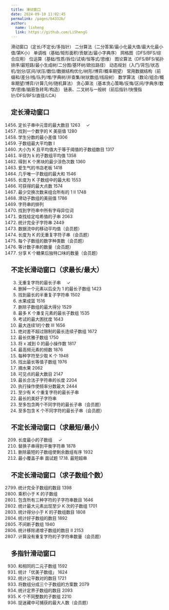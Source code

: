 ```yaml
---
title: 滑动窗口
date: 2024-09-10 11:02:45
permalink: /pages/b4332b/
author: 
  name: lisheng
  link: https://github.com/LiShengG
---
```

滑动窗口（定长/不定长/多指针）
二分算法（二分答案/最小化最大值/最大化最小值/第K小）
单调栈（基础/矩形面积/贡献法/最小字典序）
网格图（DFS/BFS/综合应用）
位运算（基础/性质/拆位/试填/恒等式/思维）
图论算法（DFS/BFS/拓扑排序/最短路/最小生成树/二分图/基环树/欧拉路径）
动态规划（入门/背包/状态机/划分/区间/状压/数位/数据结构优化/树形/博弈/概率期望）
常用数据结构（前缀和/差分/栈/队列/堆/字典树/并查集/树状数组/线段树）
数学算法（数论/组合/概率期望/博弈/计算几何/随机算法）
贪心算法（基本贪心策略/反悔/区间/字典序/数学/思维/脑筋急转弯/构造）
链表、二叉树与一般树（前后指针/快慢指针/DFS/BFS/直径/LCA）


## 定长滑动窗口
1456. 定长子串中元音的最大数目 1263  &nbsp;&nbsp;&nbsp; &check; 
2269. 找到一个数字的 K 美丽值 1280
1984. 学生分数的最小差值 1306
643. 子数组最大平均数 I
1343. 大小为 K 且平均值大于等于阈值的子数组数目 1317
2090. 半径为 k 的子数组平均值 1358
2379. 得到 K 个黑块的最少涂色次数 1360
1052. 爱生气的书店老板 1418
2841. 几乎唯一子数组的最大和 1546
2461. 长度为 K 子数组中的最大和 1553
1423. 可获得的最大点数 1574
2134. 最少交换次数来组合所有的 1 II 1748
2653. 滑动子数组的美丽值 1786
567. 字符串的排列
438. 找到字符串中所有字母异位词
2156. 查找给定哈希值的子串 2063
2953. 统计完全子字符串 2449
346. 数据流中的移动平均值（会员题）
1100. 长度为 K 的无重复字符子串（会员题）
1852. 每个子数组的数字种类数（会员题）
2067. 等计数子串的数量（会员题）
2107. 分享 K 个糖果后独特口味的数量（会员题）


## 不定长滑动窗口（求最长/最大）
3. 无重复字符的最长子串             &nbsp;&nbsp;&nbsp; &check; 
1493. 删掉一个元素以后全为 1 的最长子数组 1423
2730. 找到最长的半重复子字符串 1502
904. 水果成篮 1516
1695. 删除子数组的最大得分 1529
2958. 最多 K 个重复元素的最长子数组 1535
2024. 考试的最大困扰度 1643
1004. 最大连续1的个数 III 1656
1438. 绝对差不超过限制的最长连续子数组 1672
2401. 最长优雅子数组 1750
1658. 将 x 减到 0 的最小操作数 1817
1838. 最高频元素的频数 1876
2516. 每种字符至少取 K 个 1948
2831. 找出最长等值子数组 1976
2106. 摘水果 2062
1610. 可见点的最大数目 2147
2781. 最长合法子字符串的长度 2204
2968. 执行操作使频率分数最大 2444
395. 至少有 K 个重复字符的最长子串
1763. 最长的美好子字符串
159. 至多包含两个不同字符的最长子串（会员题）
340. 至多包含 K 个不同字符的最长子串（会员题）

## 不定长滑动窗口（求最短/最小）
209. 长度最小的子数组    &nbsp;&nbsp;&nbsp; &check; 
1234. 替换子串得到平衡字符串 1878
1574. 删除最短的子数组使剩余数组有序 1932
76. 最小覆盖子串
面试题 17.18. 最短超串

## 不定长滑动窗口（求子数组个数）
2799. 统计完全子数组的数目 1398
713. 乘积小于 K 的子数组
1358. 包含所有三种字符的子字符串数目 1646
2962. 统计最大元素出现至少 K 次的子数组 1701
2302. 统计得分小于 K 的子数组数目 1808
2537. 统计好子数组的数目 1892
2762. 不间断子数组 1940
2972. 统计移除递增子数组的数目 II 2153
2743. 计算没有重复字符的子字符串数量（会员题）


## 多指针滑动窗口
930. 和相同的二元子数组 1592
1248. 统计「优美子数组」 1624
2563. 统计公平数对的数目 1721
1712. 将数组分成三个子数组的方案数 2079
2444. 统计定界子数组的数目 2093
992. K 个不同整数的子数组 2210
1989. 捉迷藏中可捕获的最大人数（会员题）
